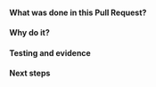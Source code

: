 <!--- You can modify it as per your needs. -->

#### What was done in this Pull Request?

<!--- Describe your changes in detail -->

#### Why do it?

<!-- Maybe, enter the issue you are resolving,
describe the motivation and context of this change -->

#### Testing and evidence

<!--- show how testing was performed and/or evidence of its change,
such as screenshots, data snapshots, etc... -->

#### Next steps

<!--- any dependencies for the change to go upstream or activities
that need to be done after PR -->
